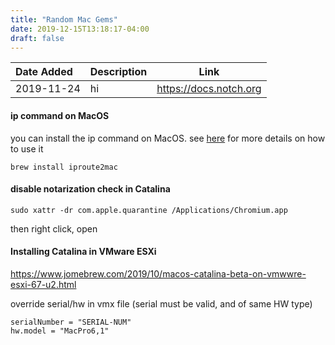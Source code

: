 ```yaml
---
title: "Random Mac Gems"
date: 2019-12-15T13:18:17-04:00
draft: false
---
```


|Date Added|Description|Link|
|:---|:---|---|
|2019-11-24| hi | https://docs.notch.org | 



#### ip command on MacOS

you can install the ip command on MacOS. see [here](https://docs.notch.org/linux/ipcmd) for more details on how to use it

```
brew install iproute2mac
```

#### disable notarization check in Catalina

```
sudo xattr -dr com.apple.quarantine /Applications/Chromium.app
```

then right click, open

#### Installing Catalina in VMware ESXi

https://www.jomebrew.com/2019/10/macos-catalina-beta-on-vmwwre-esxi-67-u2.html

override serial/hw in vmx file (serial must be valid, and of same HW type)
```
serialNumber = "SERIAL-NUM"
hw.model = "MacPro6,1"
```